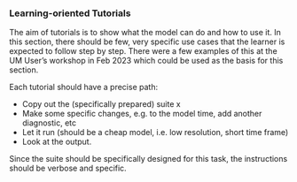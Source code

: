 ### Learning-oriented Tutorials
The aim of tutorials is to show what the model can do and how to use it. In this section, there should be few, very specific use cases that the learner is expected to follow step by step. There were a few examples of this at the UM User’s workshop in Feb 2023 which could be used as the basis for this section.

Each tutorial should have a precise path: 
- Copy out the (specifically prepared) suite x
- Make some specific changes, e.g. to the model time, add another diagnostic, etc
- Let it run (should be a cheap model, i.e. low resolution, short time frame)
- Look at the output.

Since the suite should be specifically designed for this task, the instructions should be verbose and specific.